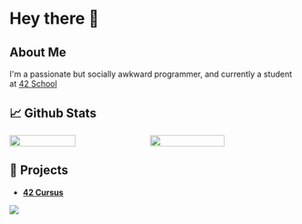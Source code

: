 # Hey there 👋

## About Me
I'm a passionate but socially awkward programmer, and currently a student at [42 School](https://42.fr/en/homepage/)

## 📈 Github Stats
<div style="display: flex; justify-content: space-between;">
  <img src="https://github-readme-stats.vercel.app/api?username=tazerotu&theme=react&show_icons=true&hide_border=true&count_private=true" style="width: 48%;">
  <img src="https://github-readme-streak-stats.herokuapp.com/?user=tazerotu&theme=react&hide_border=true" style="width: 51%;">
</div>

## 🔭 Projects
- **[42 Cursus](https://github.com/tazerotu/42-School)**

[![](https://visitcount.itsvg.in/api?id=tazerotu&label=Profile%20Views&color=0&icon=5&pretty=true)](https://visitcount.itsvg.in)
